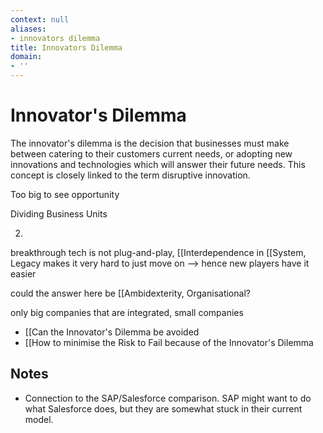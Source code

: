 ```yaml
---
context: null
aliases:
- innovators dilemma
title: Innovators Dilemma
domain:
- ''
---
```


# Innovator's Dilemma

The innovator's dilemma is the decision that businesses must make between catering to their customers current needs, or adopting new innovations and technologies which will answer their future needs. This concept is closely linked to the term disruptive innovation.

Too big to see opportunity

Dividing Business Units

2.

breakthrough tech is not plug-and-play,  [[Interdependence  in [[System, Legacy makes it very hard to just move on --> hence new players have it easier

could the answer here be [[Ambidexterity, Organisational?

only big companies that are integrated, small companies

- [[Can the Innovator's Dilemma be avoided
- [[How to minimise the Risk to Fail because of the Innovator's Dilemma

## Notes

- Connection to the SAP/Salesforce comparison. SAP might want to do what Salesforce does, but they are somewhat stuck in their current model.
